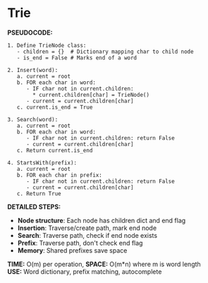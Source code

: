 # Trie

**PSEUDOCODE:**
```
1. Define TrieNode class:
   - children = {}  # Dictionary mapping char to child node
   - is_end = False # Marks end of a word

2. Insert(word):
   a. current = root
   b. FOR each char in word:
      - IF char not in current.children: 
        * current.children[char] = TrieNode()
      - current = current.children[char]
   c. current.is_end = True

3. Search(word):
   a. current = root
   b. FOR each char in word:
      - IF char not in current.children: return False
      - current = current.children[char]
   c. Return current.is_end

4. StartsWith(prefix):
   a. current = root
   b. FOR each char in prefix:
      - IF char not in current.children: return False
      - current = current.children[char]
   c. Return True
```

**DETAILED STEPS:**
- **Node structure**: Each node has children dict and end flag
- **Insertion**: Traverse/create path, mark end node
- **Search**: Traverse path, check if end node exists
- **Prefix**: Traverse path, don't check end flag
- **Memory**: Shared prefixes save space

**TIME:** O(m) per operation, **SPACE:** O(m*n) where m is word length  
**USE:** Word dictionary, prefix matching, autocomplete 